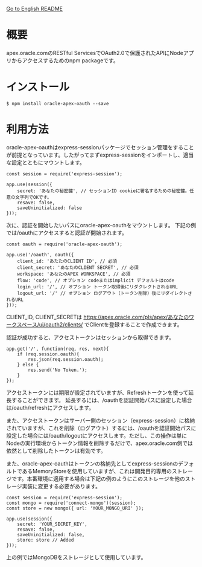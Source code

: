 [Go to English README](./README.en.md)

# 概要

apex.oracle.comのRESTful ServicesでOAuth2.0で保護されたAPIにNodeアプリからアクセスするためのnpm packageです。

# インストール

```
$ npm install oracle-apex-oauth --save
```

# 利用方法

oracle-apex-oauthはexpress-sessionパッケージでセッション管理をすることが前提となっています。したがってまずexpress-sessionをインポートし、適当な設定とともにマウントします。

```
const session = require('express-session');

app.use(session({
    secret: 'あなたの秘密鍵', // セッションID cookieに署名するための秘密鍵。任意の文字列でOKです。
    resave: false,
    saveUninitialized: false
}));
```

次に、認証を開始したいパスにoracle-apex-oauthをマウントします。
下記の例では/oauthにアクセスすると認証が開始されます。

```
const oauth = require('oracle-apex-oauth');

app.use('/oauth', oauth({
    client_id: 'あたたのCLIENT ID', // 必須
    client_secret: 'あなたのCLIENT SECRET', // 必須
    workspace: 'あなたのAPEX WORKSPACE', // 必須
    flow: 'code', // オプション codeまたはimplicit デフォルトはcode
    login_url: '/', // オプション トークン取得後にリダクレクトされるURL
    logout_url: '/' // オプション ログアウト（トークン削除）後にリダイレクトされるURL
}));
```

CLIENT_ID, CLIENT_SECRETは https://apex.oracle.com/pls/apex/あなたのワークスペース/ui/oauth2/clients/ でClientを登録することで作成できます。

認証が成功すると、アクセストークンはセッションから取得できます。

```
app.get('/', function(req, res, next){
    if (req.session.oauth){
        res.json(req.session.oauth);
    } else {
        res.send('No Token.');
    }
});
```

アクセストークンには期限が設定されていますが、Refreshトークンを使って延長することができます。
延長するには、/oauthを認証開始パスに設定した場合は/oauth/refreshにアクセスします。

また、アクセストークンはサーバー側のセッション（express-session）に格納されていますが、これを削除（ログアウト）するには、/oauthを認証開始パスに設定した場合には/oauth/logoutにアクセスします。ただし、この操作は単にNodeの実行環境からトークン情報を削除するだけで、apex.oracle.com側では依然として削除したトークンは有効です。

また、oracle-apex-oauthはトークンの格納先としてexpress-sessionのデフォルトであるMemoryStoreを使用していますが、これは開発目的専用のストレージです。本番環境に適用する場合は下記の例のようにこのストレージを他のストレージ実装に変更する必要があります。

```
const session = require('express-session');
const mongo = require('connect-mongo')(session);
const store = new mongo({ url: 'YOUR_MONGO_URI' });

app.use(session({
    secret: 'YOUR_SECRET_KEY',
    resave: false,
    saveUninitialized: false,
    store: store // Added
}));
```

上の例ではMongoDBをストレージとして使用しています。
